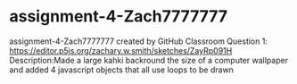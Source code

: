 # assignment-4-Zach7777777
assignment-4-Zach7777777 created by GitHub Classroom
Question 1: https://editor.p5js.org/zachary.w.smith/sketches/ZayRp091H
Description:Made a large kahki backround the size of a computer wallpaper and added 4 javascript objects that all use loops to be drawn 
